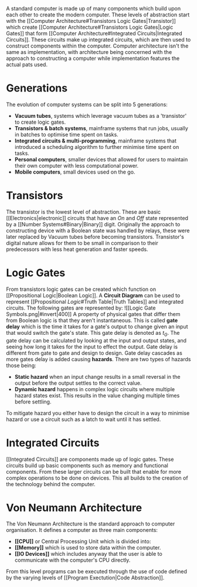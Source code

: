 A standard computer is made up of many components which build upon each other to create the modern computer. These levels of abstraction start with the [[Computer Architecture#Transistors Logic Gates|Transistor]] which create [[Computer Architecture#Transistors Logic Gates|Logic Gates]] that form [[Computer Architecture#Integrated Circuits|Integrated Circuits]]. These circuits make up integrated circuits, which are then used to construct components within the computer. Computer architecture isn't the same as implementation, with architecture being concerned with the approach to constructing a computer while implementation features the actual pats used.

# Generations
The evolution of computer systems can be split into 5 generations:
- **Vacuum tubes**, systems which leverage vacuum tubes as a 'transistor' to create logic gates.
- **Transistors & batch systems**, mainframe systems that run jobs, usually in batches to optimise time spent on tasks.
- **Integrated circuits & multi-programming**, mainframe systems that introduced a scheduling algorithm to further minimise time spent on tasks.
- **Personal computers**, smaller devices that allowed for users to maintain their own computer with less computational power.
- **Mobile computers**, small devices used on the go.

# Transistors
The transistor is the lowest level of abstraction. These are basic [[Electronics|electronic]] circuits that have an *On* and *Off* state represented by a [[Number Systems#Binary|Binary]] digit. Originally the approach to constructing device with a Boolean state was handled by relays, these were later replaced by Vacuum tubes before becoming transistors. Transistor's digital nature allows for them to be small in comparison to their predecessors with less heat generation and faster speeds.

# Logic Gates
From transistors logic gates can be created which function on [[Propositional Logic|Boolean Logic]]. A **Circuit Diagram** can be used to represent [[Propositional *Logic*#Truth Table|Truth Tables]] and integrated circuits. The following gates are represented by:
![[Logic Gate Symbols.png|#invert|400]]
A property of physical gates that differ them from Boolean logic is that they aren't instantaneous. This is called **gate delay** which is the time it takes for a gate's output to change given an input that would switch the gate's state. This gate delay is denoted as $t_G$. The gate delay can be calculated by looking at the input and output states, and seeing how long it takes for the input to effect the output. Gate delay is different from gate to gate and design to design. Gate delay cascades as more gates delay is added causing **hazards**. There are two types of hazards those being:
- **Static hazard** when an input change results in a small reversal in the output before the output settles to the correct value.
- **Dynamic hazard** happens in complex logic circuits where multiple hazard states exist. This results in the value changing multiple times before settling.

To mitigate hazard you either have to design the circuit in a way to minimise hazard or use a circuit such as a latch to wait until it has settled.

# Integrated Circuits
[[Integrated Circuits]] are components made up of logic gates. These circuits build up basic components such as memory and functional components. From these larger circuits can be built that enable for more complex operations to be done on devices. This all builds to the creation of the technology behind the computer.

# Von Neumann Architecture
The Von Neumann Architecture is the standard approach to computer organisation. It defines a computer as three main components:
- **[[CPU]]** or Central Processing Unit which is divided into:
- **[[Memory]]** which is used to store data within the computer.
- **[[IO Devices]]** which includes anyway that the user is able to communicate with the computer's CPU directly.

From this level programs can be executed through the use of code defined by the varying levels of [[Program Exectution|Code Abstraction]].

